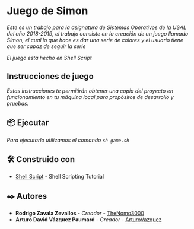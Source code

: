 # Juego de Simon

_Este es un trabajo para la asignatura de Sistemas Operativos de la USAL del año 2018-2019, el trabajo consiste en la creación de un juego llamado Simon, el cual lo que hace es dar una serie de colores y el usuario tiene que ser capaz de seguir la serie_

_El juego esta hecho en Shell Script_

##  Instrucciones de juego

_Estas instrucciones te permitirán obtener una copia del proyecto en funcionamiento en tu máquina local para propósitos de desarrollo y pruebas._

## 📦 Ejecutar 

_Para ejecutarlo utilizamos el comando `sh game.sh`_

## 🛠 Construido con 

* [Shell Script](https://www.shellscript.sh/) - Shell Scripting Tutorial

## ✒️ Autores

* **Rodrigo Zavala Zevallos** - *Creador* - [TheNomo3000](https://github.com/TheNomo3000)
* **Arturo David Vázquez Paumard** - *Creador* - [ArturoVazquez](https://github.com/ArturoVazquez)

